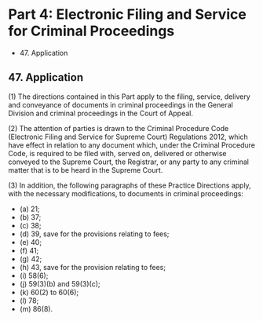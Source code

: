 # Part 4: Electronic Filing and Service for Criminal Proceedings

<ul type="*">
	<li>47. Application</li>
</ul>

## 47. Application

(1)	The directions contained in this Part apply to the filing, service, delivery and conveyance of documents in criminal proceedings in the General Division and criminal proceedings in the Court of Appeal.

(2)	The attention of parties is drawn to the Criminal Procedure Code (Electronic Filing and Service for Supreme Court) Regulations 2012, which have effect in relation to any document which, under the Criminal Procedure Code, is required to be filed with, served on, delivered or otherwise conveyed to the Supreme Court, the Registrar, or any party to any criminal matter that is to be heard in the Supreme Court.

(3)	In addition, the following paragraphs of these Practice Directions apply, with the necessary modifications, to documents in criminal proceedings:

<ul type="*">

<li>(a)	21;</li>
<li>(b)	37;</li>
<li>(c)	38;</li>
<li>(d)	39, save for the provisions relating to fees;</li>
<li>(e)	40;</li>
<li>(f)	41;</li>
<li>(g)	42;</li>
<li>(h)	43, save for the provision relating to fees;</li>
<li>(i)	58(6);</li>
<li>(j)	59(3)(b) and 59(3)(c);</li>
<li>(k)	60(2) to 60(6);</li>
<li>(l)	78;</li>
<li>(m)	86(8).</li>

</ul>
